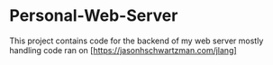 # Personal-Web-Server

This project contains code for the backend of my web server mostly handling code ran on [https://jasonhschwartzman.com/jlang]
